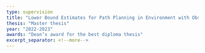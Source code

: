 ```yaml
---
type: supervision
title: "Lower Bound Estimates for Path Planning in Environment with Obstacles"
thesis: "Master thesis"
year: "2022-2023"
awards: "Dean’s award for the best diploma thesis"
excerpt_separator: <!--more-->
---
```

<!--more-->

